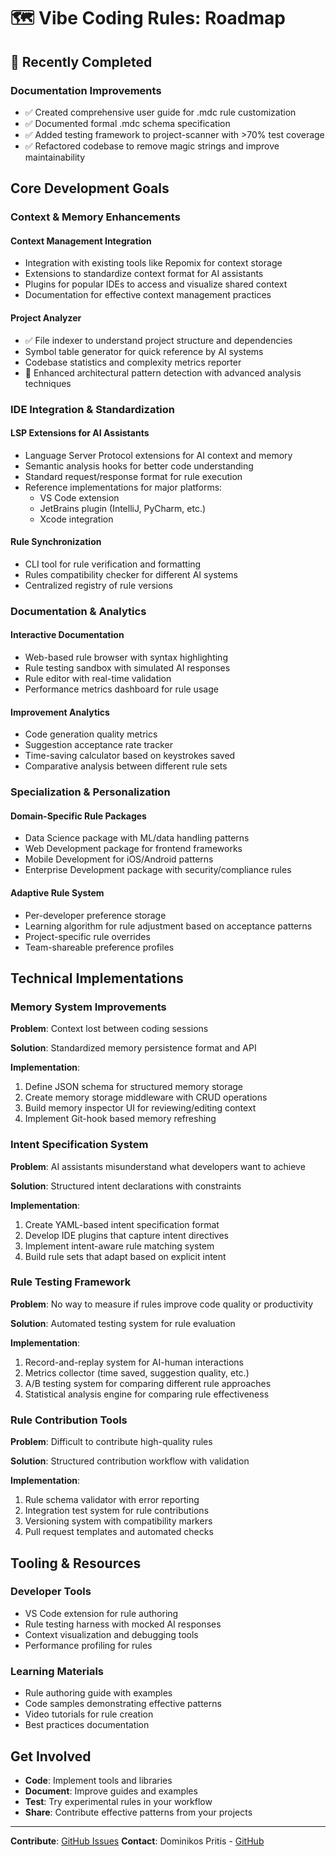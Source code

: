 # 🗺️ Vibe Coding Rules: Roadmap

## 🎯 Recently Completed

### Documentation Improvements
- ✅ Created comprehensive user guide for .mdc rule customization
- ✅ Documented formal .mdc schema specification
- ✅ Added testing framework to project-scanner with >70% test coverage
- ✅ Refactored codebase to remove magic strings and improve maintainability

## Core Development Goals

### Context & Memory Enhancements

#### Context Management Integration
- Integration with existing tools like Repomix for context storage
- Extensions to standardize context format for AI assistants
- Plugins for popular IDEs to access and visualize shared context
- Documentation for effective context management practices

#### Project Analyzer
- ✅ File indexer to understand project structure and dependencies
- Symbol table generator for quick reference by AI systems
- Codebase statistics and complexity metrics reporter
- 🔄 Enhanced architectural pattern detection with advanced analysis techniques

### IDE Integration & Standardization

#### LSP Extensions for AI Assistants
- Language Server Protocol extensions for AI context and memory
- Semantic analysis hooks for better code understanding
- Standard request/response format for rule execution
- Reference implementations for major platforms:
  - VS Code extension
  - JetBrains plugin (IntelliJ, PyCharm, etc.)
  - Xcode integration

#### Rule Synchronization
- CLI tool for rule verification and formatting
- Rules compatibility checker for different AI systems
- Centralized registry of rule versions

### Documentation & Analytics

#### Interactive Documentation
- Web-based rule browser with syntax highlighting
- Rule testing sandbox with simulated AI responses
- Rule editor with real-time validation
- Performance metrics dashboard for rule usage

#### Improvement Analytics
- Code generation quality metrics
- Suggestion acceptance rate tracker
- Time-saving calculator based on keystrokes saved
- Comparative analysis between different rule sets

### Specialization & Personalization

#### Domain-Specific Rule Packages
- Data Science package with ML/data handling patterns
- Web Development package for frontend frameworks
- Mobile Development for iOS/Android patterns
- Enterprise Development package with security/compliance rules

#### Adaptive Rule System
- Per-developer preference storage
- Learning algorithm for rule adjustment based on acceptance patterns
- Project-specific rule overrides
- Team-shareable preference profiles

## Technical Implementations

### Memory System Improvements

**Problem**: Context lost between coding sessions

**Solution**: Standardized memory persistence format and API

**Implementation**:
1. Define JSON schema for structured memory storage
2. Create memory storage middleware with CRUD operations
3. Build memory inspector UI for reviewing/editing context
4. Implement Git-hook based memory refreshing

### Intent Specification System

**Problem**: AI assistants misunderstand what developers want to achieve

**Solution**: Structured intent declarations with constraints

**Implementation**:
1. Create YAML-based intent specification format
2. Develop IDE plugins that capture intent directives
3. Implement intent-aware rule matching system
4. Build rule sets that adapt based on explicit intent

### Rule Testing Framework

**Problem**: No way to measure if rules improve code quality or productivity

**Solution**: Automated testing system for rule evaluation

**Implementation**:
1. Record-and-replay system for AI-human interactions
2. Metrics collector (time saved, suggestion quality, etc.)
3. A/B testing system for comparing different rule approaches
4. Statistical analysis engine for comparing rule effectiveness

### Rule Contribution Tools

**Problem**: Difficult to contribute high-quality rules

**Solution**: Structured contribution workflow with validation

**Implementation**:
1. Rule schema validator with error reporting
2. Integration test system for rule contributions
3. Versioning system with compatibility markers
4. Pull request templates and automated checks

## Tooling & Resources

### Developer Tools
- VS Code extension for rule authoring
- Rule testing harness with mocked AI responses
- Context visualization and debugging tools
- Performance profiling for rules

### Learning Materials
- Rule authoring guide with examples
- Code samples demonstrating effective patterns
- Video tutorials for rule creation
- Best practices documentation

## Get Involved

- **Code**: Implement tools and libraries
- **Document**: Improve guides and examples
- **Test**: Try experimental rules in your workflow
- **Share**: Contribute effective patterns from your projects

---

**Contribute**: [GitHub Issues](https://github.com/idominikosgr/CodePilotRules/issues)
**Contact**: Dominikos Pritis - [GitHub](https://github.com/idominikosgr)
